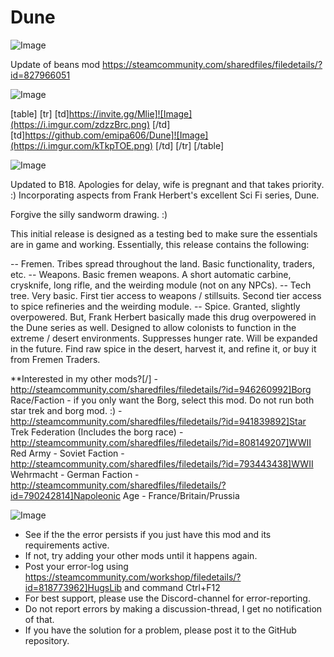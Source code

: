 # Dune

![Image](https://i.imgur.com/WAEzk68.png)

Update of beans mod
https://steamcommunity.com/sharedfiles/filedetails/?id=827966051

![Image](https://i.imgur.com/7Gzt3Rg.png)


[table]
	[tr]
		[td]https://invite.gg/Mlie]![Image](https://i.imgur.com/zdzzBrc.png)
[/td]
		[td]https://github.com/emipa606/Dune]![Image](https://i.imgur.com/kTkpTOE.png)
[/td]
	[/tr]
[/table]
	
![Image](https://i.imgur.com/NOW7jU1.png)


Updated to B18. Apologies for delay, wife is pregnant and that takes priority. :)
Incorporating aspects from Frank Herbert&apos;s excellent Sci Fi series, Dune.

Forgive the silly sandworm drawing. :)

This initial release is designed as a testing bed to make sure the essentials are in game and working. Essentially, this release contains the following:

-- Fremen. Tribes spread throughout the land. Basic functionality, traders, etc.
-- Weapons. Basic fremen weapons. A short automatic carbine, crysknife, long rifle, and the weirding module (not on any NPCs).
-- Tech tree. Very basic. First tier access to weapons / stillsuits. Second tier access to spice refineries and the weirding module.
-- Spice. Granted, slightly overpowered. But, Frank Herbert basically made this drug overpowered in the Dune series as well. Designed to allow colonists to function in the extreme / desert environments. Suppresses hunger rate. Will be expanded in the future. Find raw spice in the desert, harvest it, and refine it, or buy it from Fremen Traders.


**Interested in my other mods?[/]
-http://steamcommunity.com/sharedfiles/filedetails/?id=946260992]Borg Race/Faction - if you only want the Borg, select this mod. Do not run both star trek and borg mod. :)
-http://steamcommunity.com/sharedfiles/filedetails/?id=941839892]Star Trek Federation (Includes the borg race)
-http://steamcommunity.com/sharedfiles/filedetails/?id=808149207]WWII Red Army - Soviet Faction
-http://steamcommunity.com/sharedfiles/filedetails/?id=793443438]WWII Wehrmacht - German Faction
-http://steamcommunity.com/sharedfiles/filedetails/?id=790242814]Napoleonic Age - France/Britain/Prussia

![Image](https://i.imgur.com/Rs6T6cr.png)



-  See if the the error persists if you just have this mod and its requirements active.
-  If not, try adding your other mods until it happens again.
-  Post your error-log using https://steamcommunity.com/workshop/filedetails/?id=818773962]HugsLib and command Ctrl+F12
-  For best support, please use the Discord-channel for error-reporting.
-  Do not report errors by making a discussion-thread, I get no notification of that.
-  If you have the solution for a problem, please post it to the GitHub repository.



